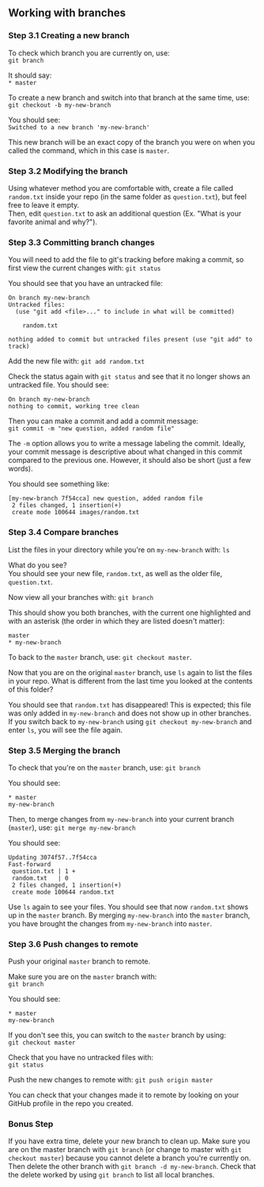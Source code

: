 ## Working with branches
### Step 3.1 Creating a new branch
To check which branch you are currently on, use:  
`git branch`  

It should say:  
`* master`

To create a new branch and switch into that branch at the same time, use:  
`git checkout -b my-new-branch` 

You should see:  
`Switched to a new branch 'my-new-branch'`

This new branch will be an exact copy of the branch you were on when you called the command, which in this case is `master`.

### Step 3.2 Modifying the branch
Using whatever method you are comfortable with, create a file called `random.txt` inside your repo (in the same folder as `question.txt`), but feel free to leave it empty.  
Then, edit `question.txt` to ask an additional question (Ex. "What is your favorite animal and why?").

### Step 3.3 Committing branch changes
You will need to add the file to git's tracking before making a commit, so first view the current changes with:
`git status`

You should see that you have an untracked file:
```
On branch my-new-branch
Untracked files:
  (use "git add <file>..." to include in what will be committed)

	random.txt

nothing added to commit but untracked files present (use "git add" to track)

```

Add the new file with:
`git add random.txt`

Check the status again with `git status` and see that it no longer shows an untracked file. You should see:
```
On branch my-new-branch
nothing to commit, working tree clean
```

Then you can make a commit and add a commit message:  
`git commit -m "new question, added random file"`  

The `-m` option allows you to write a message labeling the commit. Ideally, your commit message is descriptive about what changed in this commit compared to the previous one. However, it should also be short (just a few words).

You should see something like:
```
[my-new-branch 7f54cca] new question, added random file
 2 files changed, 1 insertion(+)
 create mode 100644 images/random.txt
```

### Step 3.4 Compare branches
List the files in your directory while you're on `my-new-branch` with:
`ls` 

What do you see?  
You should see your new file, `random.txt`, as well as the older file, `question.txt`.

Now view all your branches with:
`git branch`

This should show you both branches, with the current one highlighted and with an asterisk (the order in which they are listed doesn't matter):
```
master
* my-new-branch
```

To back to the `master` branch, use:
`git checkout master`.

Now that you are on the original `master` branch, use `ls` again to list the files in your repo. What is different from the last time you looked at the contents of this folder? 

You should see that `random.txt` has disappeared! This is expected; this file was only added in `my-new-branch` and does not show up in other branches. If you switch back to `my-new-branch` using `git checkout my-new-branch` and enter `ls`, you will see the file again.

### Step 3.5 Merging the branch
To check that you're on the `master` branch, use:
`git branch`

You should see:
```
* master
my-new-branch
```

Then, to merge changes from `my-new-branch` into your current branch (`master`), use:
`git merge my-new-branch`

You should see:  
```
Updating 3074f57..7f54cca
Fast-forward
 question.txt | 1 +
 random.txt   | 0
 2 files changed, 1 insertion(+)
 create mode 100644 random.txt
```

Use `ls` again to see your files. You should see that now `random.txt` shows up in the `master` branch. By merging `my-new-branch` into the `master` branch, you have brought the changes from `my-new-branch` into `master`.

### Step 3.6 Push changes to remote
Push your original `master` branch to remote. 

Make sure you are on the `master` branch with:  
`git branch`

You should see:  
```
* master
my-new-branch
```

If you don't see this, you can switch to the `master` branch by using:  
`git checkout master`

Check that you have no untracked files with:  
`git status`

Push the new changes to remote with:
`git push origin master`

You can check that your changes made it to remote by looking on your GitHub profile in the repo you created. 

### Bonus Step
If you have extra time, delete your new branch to clean up. Make sure you are on the master branch with `git branch` (or change to master with `git checkout master`) because you cannot delete a branch you're currently on. Then delete the other branch with `git branch -d my-new-branch`. Check that the delete worked by using `git branch` to list all local branches.
